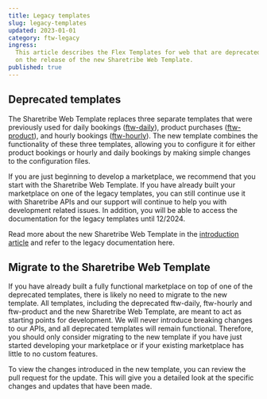 ```yaml
---
title: Legacy templates
slug: legacy-templates
updated: 2023-01-01
category: ftw-legacy
ingress:
  This article describes the Flex Templates for web that are deprecated
  on the release of the new Sharetribe Web Template.
published: true
---
```


## Deprecated templates

The Sharetribe Web Template replaces three separate templates that were
previously used for daily bookings
([ftw-daily](https://github.com/sharetribe/ftw-daily)), product
purchases ([ftw-product](https://github.com/sharetribe/ftw-product)),
and hourly bookings
([ftw-hourly](https://github.com/sharetribe/ftw-hourly)). The new
template combines the functionality of these three templates, allowing
you to configure it for either product bookings or hourly and daily
bookings by making simple changes to the configuration files.

If you are just beginning to develop a marketplace, we recommend that
you start with the Sharetribe Web Template. If you have already built
your marketplace on one of the legacy templates, you can still continue
use it with Sharetribe APIs and our support will continue to help you
with development related issues. In addition, you will be able to access
the documentation for the legacy templates until 12/2024.

Read more about the new Sharetribe Web Template in the
[introduction article](/ftw/sharetribe-web-template/) and refer to the
legacy documentation here.

## Migrate to the Sharetribe Web Template

If you have already built a fully functional marketplace on top of one
of the deprecated templates, there is likely no need to migrate to the
new template. All templates, including the deprecated ftw-daily,
ftw-hourly and ftw-product and the new Sharetribe Web Template, are
meant to act as starting points for development. We will never introduce
breaking changes to our APIs, and all deprecated templates will remain
functional. Therefore, you should only consider migrating to the new
template if you have just started developing your marketplace or if your
existing marketplace has little to no custom features.

To view the changes introduced in the new template, you can review the
pull request for the update. This will give you a detailed look at the
specific changes and updates that have been made.
